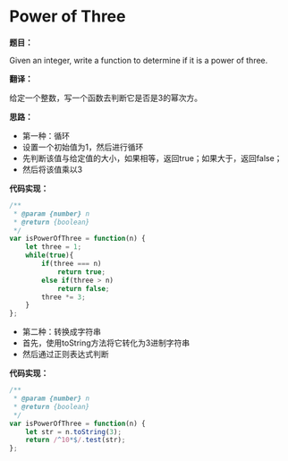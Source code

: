 # Power of Three

**题目：**

Given an integer, write a function to determine if it is a power of three.

**翻译：**

给定一个整数，写一个函数去判断它是否是3的幂次方。

**思路：**

* 第一种：循环
* 设置一个初始值为1，然后进行循环
* 先判断该值与给定值的大小，如果相等，返回true；如果大于，返回false；
* 然后将该值乘以3

**代码实现：**

```javascript
/**
 * @param {number} n
 * @return {boolean}
 */
var isPowerOfThree = function(n) {
    let three = 1;
    while(true){
        if(three === n)
            return true;
        else if(three > n)
            return false;
        three *= 3;
    }
};
```

* 第二种：转换成字符串
* 首先，使用toString方法将它转化为3进制字符串
* 然后通过正则表达式判断

**代码实现：**

```javascript
/**
 * @param {number} n
 * @return {boolean}
 */
var isPowerOfThree = function(n) {
    let str = n.toString(3);
    return /^10*$/.test(str);
};
```